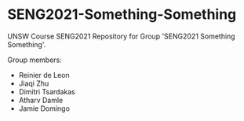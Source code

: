 # SENG2021-Something-Something

UNSW Course SENG2021 Repository for Group 'SENG2021 Something Something'.

Group members:

- Reinier de Leon
- Jiaqi Zhu
- Dimitri Tsardakas
- Atharv Damle
- Jamie Domingo
